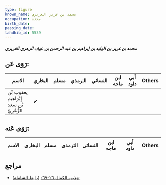 ```yaml
---
type: figure
known_name: محمد بن غرير الغريري
occupation: محدث
birth_date:
passing_date:
tahdhib_id: 5539
---
```

##### محمد بن غرير بن الوليد بن إبراهيم بن عبد الرحمن بن عوف الزهري الغريري

## رَوَى عَن:
| الاسم                                     | البخاري | مسلم | الترمذي | النسائي | ابن ماجه | أبي داود | Others |
| ----------------------------------------- | ------- | ---- | ------- | ------- | -------- | -------- | ------ |
| يعقوب بْن إِبْرَاهِيم بْن سعد الزُّهْرِيّ | ✔       |      |         |         |          |          |        |
## رَوَى عَنه:
| الاسم | البخاري | مسلم | الترمذي | النسائي | ابن ماجه | أبي داود | Others |
| ----- | ------- | ---- | ------- | ------- | -------- | -------- | ------ |
## مراجع
- [تهذيب الكمال ٢٦-٢٦٩](obsidian://open?vault=Tahdhib-al-Kamal&file=Figures/٥٥٣٩-محمد%20بن%20غرير%20بن%20الوليد%20بن%20إبراهيم%20بن%20عبد%20الرحمن%20بن%20عوف%20الزهري%20الغريري) ([رابط الشاملة](https://shamela.ws/book/3722/14017))